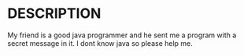 # DESCRIPTION

My friend is a good java programmer and he sent me a program with a secret message in it. I dont know java so please help me.